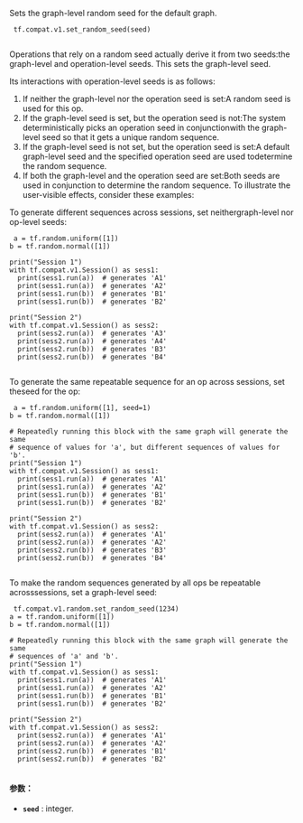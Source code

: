 Sets the graph-level random seed for the default graph.

```
 tf.compat.v1.set_random_seed(seed)
 
```

Operations that rely on a random seed actually derive it from two seeds:the graph-level and operation-level seeds. This sets the graph-level seed.

Its interactions with operation-level seeds is as follows:

1. If neither the graph-level nor the operation seed is set:A random seed is used for this op.
2. If the graph-level seed is set, but the operation seed is not:The system deterministically picks an operation seed in conjunctionwith the graph-level seed so that it gets a unique random sequence.
3. If the graph-level seed is not set, but the operation seed is set:A default graph-level seed and the specified operation seed are used todetermine the random sequence.
4. If both the graph-level and the operation seed are set:Both seeds are used in conjunction to determine the random sequence.
To illustrate the user-visible effects, consider these examples:

To generate different sequences across sessions, set neithergraph-level nor op-level seeds:

```
 a = tf.random.uniform([1])
b = tf.random.normal([1])

print("Session 1")
with tf.compat.v1.Session() as sess1:
  print(sess1.run(a))  # generates 'A1'
  print(sess1.run(a))  # generates 'A2'
  print(sess1.run(b))  # generates 'B1'
  print(sess1.run(b))  # generates 'B2'

print("Session 2")
with tf.compat.v1.Session() as sess2:
  print(sess2.run(a))  # generates 'A3'
  print(sess2.run(a))  # generates 'A4'
  print(sess2.run(b))  # generates 'B3'
  print(sess2.run(b))  # generates 'B4'
 
```

To generate the same repeatable sequence for an op across sessions, set theseed for the op:

```
 a = tf.random.uniform([1], seed=1)
b = tf.random.normal([1])

# Repeatedly running this block with the same graph will generate the same
# sequence of values for 'a', but different sequences of values for 'b'.
print("Session 1")
with tf.compat.v1.Session() as sess1:
  print(sess1.run(a))  # generates 'A1'
  print(sess1.run(a))  # generates 'A2'
  print(sess1.run(b))  # generates 'B1'
  print(sess1.run(b))  # generates 'B2'

print("Session 2")
with tf.compat.v1.Session() as sess2:
  print(sess2.run(a))  # generates 'A1'
  print(sess2.run(a))  # generates 'A2'
  print(sess2.run(b))  # generates 'B3'
  print(sess2.run(b))  # generates 'B4'
 
```

To make the random sequences generated by all ops be repeatable acrosssessions, set a graph-level seed:

```
 tf.compat.v1.random.set_random_seed(1234)
a = tf.random.uniform([1])
b = tf.random.normal([1])

# Repeatedly running this block with the same graph will generate the same
# sequences of 'a' and 'b'.
print("Session 1")
with tf.compat.v1.Session() as sess1:
  print(sess1.run(a))  # generates 'A1'
  print(sess1.run(a))  # generates 'A2'
  print(sess1.run(b))  # generates 'B1'
  print(sess1.run(b))  # generates 'B2'

print("Session 2")
with tf.compat.v1.Session() as sess2:
  print(sess2.run(a))  # generates 'A1'
  print(sess2.run(a))  # generates 'A2'
  print(sess2.run(b))  # generates 'B1'
  print(sess2.run(b))  # generates 'B2'
 
```

#### 参数：
- **`seed`** : integer.

